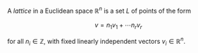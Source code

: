 A *lattice* in a Euclidean space $\mathbb{R}^n$ is a set $L$ of points of the form

$$
v = n_1 v_1 + \cdots n_r v_r
$$

for all $n_i \in \mathbb{Z}$, with fixed linearly independent vectors $v_i \in \mathbb{R}^n$.
